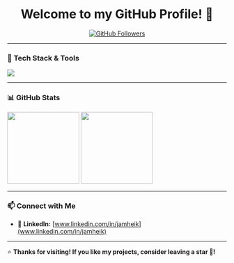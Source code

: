 <h1 align="center">Welcome to my GitHub Profile! 👋</h1>

<p align="center">
  <a href="https://github.com/JamiJsk">
    <img src="https://img.shields.io/github/followers/JamiJsk?label=Follow&style=social" alt="GitHub Followers">
  </a>
</p>

---

### 🚀 **Tech Stack & Tools**
<p align="left">
  <img src="https://skillicons.dev/icons?i=js,react,nodejs,postgresql,html,css,git,github,javascript" />
</p>

---

### 📊 **GitHub Stats**
<p align="left">
  <img src="https://github-readme-stats.vercel.app/api?username=JamiJsk&show_icons=true&theme=radical" height="165">
  <img src="https://github-readme-stats.vercel.app/api/top-langs/?username=JamiJsk&layout=compact&theme=radical" height="165">
</p>

---

### 📫 **Connect with Me**
- 🔗 **LinkedIn:** [www.linkedin.com/in/jamheik](www.linkedin.com/in/jamheik)

---

⭐ **Thanks for visiting! If you like my projects, consider leaving a star 🌟!**
